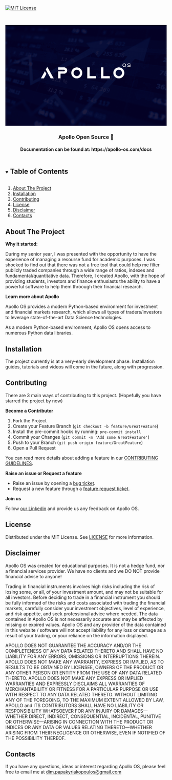 [![MIT License][license-shield]][license-url]

<!-- PROJECT LOGO -->
<br />
<p align="center">
  <a href="https://www.apollo-os.com/">
    <img src="images/apollo_wallpaper.png" alt="Logo" width="1000">
  </a>

  <h3 align="center">Apollo Open Source 🚀</h3>
  <h4 align="center">Documentation can be found at: https://apollo-os.com/docs </h4>


<!-- TABLE OF CONTENTS -->
<details open="open">
  <summary><h2 style="display: inline-block">Table of Contents</h2></summary>
  <ol>
    <li> <a href="#about-the-project">About The Project</a> </li>
    <li><a href="#installation">Installation</a></li>
    <li><a href="#contributing">Contributing</a></li>
    <li><a href="#license">License</a></li>
    <li><a href="#disclaimer">Disclaimer</a></li>
    <li><a href="#contacts">Contacts</a></li>
  </ol>
</details>

## About The Project

**Why it started:**

During my senior year, I was presented with the opportunity to have the experience of managing a resourse fund for academic purposes. I was shocked to find out that there was not a free tool that could help me filter publicly traded companies through a wide range of ratios, indexes and fundamental/quantitative data. Therefore, I created Apollo, with the hope of providing students, investors and finance enthusiasts the ability to have a powerful software to help them throough their financial research.

**Learn more about Apollo**

Apollo OS provides a modern Python-based  environment for investment and financial markets research, which allows
all types of traders/investors to leverage state-of-the-art Data Science technologies.

As a modern Python-based environment, Apollo OS opens access to numerous Python data libraries.

## Installation

The project currently is at a very-early development phase. Installation guides, tutorials and videos will come in the future, along with progression.


## Contributing

There are 3 main ways of contributing to this project. (Hopefully you have starred the project by now)

**Become a Contributor**

1. Fork the Project
2. Create your Feature Branch (`git checkout -b feature/GreatFeature`)
3. Install the pre-commit hooks by running: `pre-commit install`
4. Commit your Changes (`git commit -m 'Add some GreatFeature'`)
5. Push to your Branch (`git push origin feature/GreatFeature`)
6. Open a Pull Request

You can read more details about adding a feature in our [CONTRIBUTING GUIDELINES](/CONTRIBUTING.md).

**Raise an issue or Request a feature**

- Raise an issue by opening a [bug ticket](https://github.com/Apollo-OS/apollo-os/issues).
- Request a new  feature through a [feature request ticket](https://github.com/Apollo-OS/apollo-os/issues).

**Join us**

Follow [our Linkedin](https://www.linkedin.com/company/apollo-os) and provide us any feedback on Apollo OS.

## License

Distributed under the MIT License. See
[LICENSE](https://github.com/Apollo-OS/apollo-os/blob/main/LICENSE) for more information.

## Disclaimer

Apollo OS was created for educational purposes. It is not a hedge fund, nor a financial services provider. We have no clients and we DO NOT provide financial advise to anyone!

Trading in financial instruments involves high risks including the risk of losing some, or all, of your investment
amount, and may not be suitable for all investors. Before deciding to trade in a financial instrument you should be fully
informed of the risks and costs associated with trading the financial markets, carefully consider your investment
objectives, level of experience, and risk appetite, and seek professional advice where needed. The data contained in Apollo OS
is not necessarily accurate and may be affected by missing or expired values. Apollo OS and any provider of the data contained in this website / software will not accept liability for any loss or damage as a result of your trading, or your reliance on the information displayed.

APOLLO DOES NOT GUARANTEE THE ACCURACY AND/OR THE COMPLETENESS OF ANY DATA RELATED THERETO AND SHALL HAVE NO LIABILITY FOR ANY ERRORS, OMISSIONS OR INTERRUPTIONS THEREIN. APOLLO DOES NOT MAKE ANY WARRANTY, EXPRESS OR IMPLIED, AS TO RESULTS TO BE OBTAINED BY LICENSEE, OWNERS OF THE PRODUCT OR ANY OTHER PERSON OR ENTITY FROM THE USE OF ANY DATA RELATED THERETO. APOLLO DOES NOT MAKE ANY EXPRESS OR IMPLIED WARRANTIES AND EXPRESSLY DISCLAIMS ALL WARRANTIES OF MERCHANTABILITY OR FITNESS FOR A PARTICULAR PURPOSE OR USE WITH RESPECT TO ANY DATA RELATED THERETO. WITHOUT LIMITING ANY OF THE FOREGOING, TO THE MAXIMUM EXTENT ALLOWED BY LAW, APOLLO and ITS CONTRIBUTORS SHALL HAVE NO LIABILITY OR RESPONSIBILITY WHATSOEVER FOR ANY INJURY OR DAMAGES—WHETHER DIRECT, INDIRECT, CONSEQUENTIAL, INCIDENTAL, PUNITIVE OR OTHERWISE—ARISING IN CONNECTION WITH THE PRODUCT OR INDICES OR ANY DATA OR VALUES RELATING THERETO—WHETHER ARISING FROM THEIR NEGLIGENCE OR OTHERWISE, EVEN IF NOTIFIED OF THE POSSIBILITY THEREOF.

## Contacts

If you have any questions, ideas or interest regarding Apollo OS, please feel free to email me at dim.papakyriakopoulos@gmail.com


[license-shield]: https://img.shields.io/github/license/Apollo-OS/apollo-os
[license-url]: https://github.com/Apollo-OS/apollo-os/blob/main/LICENSE.txt
